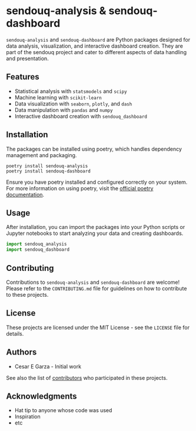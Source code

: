 # sendouq-analysis & sendouq-dashboard

`sendouq-analysis` and `sendouq-dashboard` are Python packages designed for data analysis, visualization, and interactive dashboard creation. They are part of the sendouq project and cater to different aspects of data handling and presentation.

## Features

- Statistical analysis with `statsmodels` and `scipy`
- Machine learning with `scikit-learn`
- Data visualization with `seaborn`, `plotly`, and `dash`
- Data manipulation with `pandas` and `numpy`
- Interactive dashboard creation with `sendouq_dashboard`

## Installation

The packages can be installed using poetry, which handles dependency management and packaging.

```shell
poetry install sendouq-analysis
poetry install sendouq-dashboard
```

Ensure you have poetry installed and configured correctly on your system. For more information on using poetry, visit the [official poetry documentation](https://python-poetry.org/docs/).

## Usage

After installation, you can import the packages into your Python scripts or Jupyter notebooks to start analyzing your data and creating dashboards.

```python
import sendouq_analysis
import sendouq_dashboard
```

## Contributing

Contributions to `sendouq-analysis` and `sendouq-dashboard` are welcome! Please refer to the `CONTRIBUTING.md` file for guidelines on how to contribute to these projects.

## License

These projects are licensed under the MIT License - see the `LICENSE` file for details.

## Authors

- Cesar E Garza - Initial work

See also the list of [contributors](https://github.com/your-repo/sendouq-analysis/contributors) who participated in these projects.

## Acknowledgments

- Hat tip to anyone whose code was used
- Inspiration
- etc






